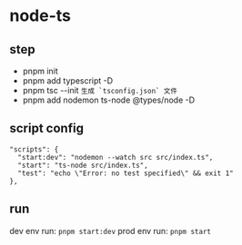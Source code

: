 # node-ts

## step
- pnpm init
- pnpm add typescript -D
- pnpm tsc --init 
```生成 `tsconfig.json` 文件```
- pnpm add nodemon ts-node @types/node -D

## script config
```
"scripts": {
  "start:dev": "nodemon --watch src src/index.ts",
  "start": "ts-node src/index.ts",
  "test": "echo \"Error: no test specified\" && exit 1"
},
```

## run
dev env run: `pnpm start:dev`
prod env run: `pnpm start`